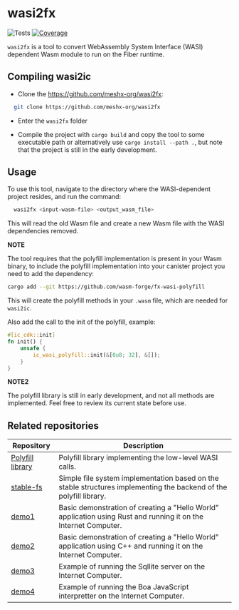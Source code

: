 

# wasi2fx

![Tests](https://github.com/wasm-forge/wasi2ic/actions/workflows/rust.yml/badge.svg?event=push)
[![Coverage](https://codecov.io/gh/wasm-forge/wasi2ic/graph/badge.svg?token=XE48Z6JSYS)](https://codecov.io/gh/meshx-org/wasi2fx)

`wasi2fx` is a tool to convert WebAssembly System Interface (WASI) dependent Wasm module to run on the Fiber runtime.


## Compiling wasi2ic

* Clone the https://github.com/meshx-org/wasi2fx: 
```bash
  git clone https://github.com/meshx-org/wasi2fx
```

* Enter the `wasi2fx` folder

* Compile the project with `cargo build` and copy the tool to some executable path or alternatively use `cargo install --path .`, but note that the project is still in the early development.


## Usage

To use this tool, navigate to the directory where the WASI-dependent project resides, and run the command:

```bash
  wasi2fx <input-wasm-file> <output_wasm_file>
```

This will read the old Wasm file and create a new Wasm file with the WASI dependencies removed.

**NOTE**

The tool requires that the polyfill implementation is present in your Wasm binary, to include the polyfill implementation into your canister project you need to add the dependency:

```bash
cargo add --git https://github.com/wasm-forge/fx-wasi-polyfill
```

This will create the polyfill methods in your `.wasm` file, which are needed for `wasi2ic`.

Also add the call to the init of the polyfill, example:

```rust
#[ic_cdk::init]
fn init() {
    unsafe {
        ic_wasi_polyfill::init(&[0u8; 32], &[]);
    }
}
```



**NOTE2**

The polyfill library is still in early development, and not all methods are implemented. Feel free to review its current state before use.


## Related repositories



| Repository                                      |  Description                  | 
| --------------------------------------------- | ----------------------------- |
| [Polyfill library](https://github.com/wasm-forge/ic-wasi-polyfill) | Polyfill library implementing the low-level WASI calls. |
| [stable-fs](https://github.com/wasm-forge/stable-fs) | Simple file system implementation based on the stable structures implementing the backend of the polyfill library. |
| [demo1](https://github.com/wasm-forge/demo1) | Basic demonstration of creating a "Hello World" application using Rust and running it on the Internet Computer. |
| [demo2](https://github.com/wasm-forge/demo2) | Basic demonstration of creating a "Hello World" application using C++ and running it on the Internet Computer. |
| [demo3](https://github.com/wasm-forge/demo3) | Example of running the Sqllite server on the Internet Computer. |
| [demo4](https://github.com/wasm-forge/demo4) | Example of running the Boa JavaScript interpretter on the Internet Computer. |

